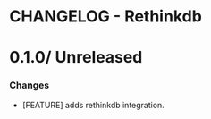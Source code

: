 # CHANGELOG - Rethinkdb

0.1.0/ Unreleased
==================

### Changes

* [FEATURE] adds rethinkdb integration.
